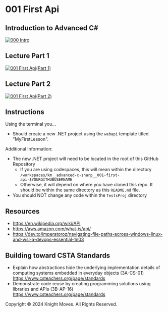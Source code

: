 # 001 First Api

## Introduction to Advanced C#
[![000 Intro](https://img.youtube.com/vi/BcW1ok5h7ng/0.jpg)](https://www.youtube.com/watch?v=BcW1ok5h7ng)

## Lecture Part 1
[![001 First Api(Part 1)](https://img.youtube.com/vi/0npS3bRXyyQ/0.jpg)](https://www.youtube.com/watch?v=0npS3bRXyyQ)

## Lecture Part 2
[![001 First Api(Part 2)](https://img.youtube.com/vi/tyeqxx3y-No/0.jpg)](https://www.youtube.com/watch?v=tyeqxx3y-No)


## Instructions
Using the terminal you...
- Should create a new .NET project using the `webapi` template titled "MyFirstLesson".

Additional Information:
- The new .NET project will need to be located in the root of this GitHub Repository
    - If you are using codespaces, this will mean within the directory `/workspaces/km__advanced-c-sharp__001-first-api-$YOURGITHUBUSERNAME`
    - Otherwise, it will depend on where you have cloned this repo. It should be within the same directory as this `README.md` file.
- You should NOT change any code within the `TestsProj` directory

## Resources
- https://en.wikipedia.org/wiki/API
- https://aws.amazon.com/what-is/api/
- https://dev.to/imperatoroz/navigating-file-paths-across-windows-linux-and-wsl-a-devops-essential-1n03

## Building toward CSTA Standards
 - Explain how abstractions hide the underlying implementation details of computing systems embedded in everyday objects (3A-CS-01) https://www.csteachers.org/page/standards
 - Demonstrate code reuse by creating programming solutions using libraries and APIs (3B-AP-16) https://www.csteachers.org/page/standards

Copyright &copy; 2024 Knight Moves. All Rights Reserved.
